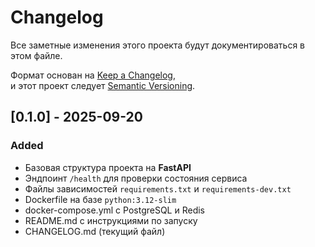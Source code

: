 # Changelog
Все заметные изменения этого проекта будут документироваться в этом файле.

Формат основан на [Keep a Changelog](https://keepachangelog.com/ru/1.0.0/),  
и этот проект следует [Semantic Versioning](https://semver.org/spec/v2.0.0.html).

## [0.1.0] - 2025-09-20
### Added
- Базовая структура проекта на **FastAPI**
- Эндпоинт `/health` для проверки состояния сервиса
- Файлы зависимостей `requirements.txt` и `requirements-dev.txt`
- Dockerfile на базе `python:3.12-slim`
- docker-compose.yml с PostgreSQL и Redis
- README.md с инструкциями по запуску
- CHANGELOG.md (текущий файл)
